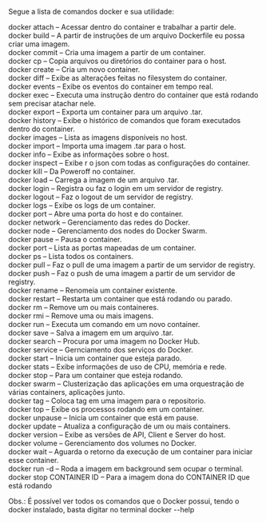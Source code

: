 Segue a lista de comandos docker e sua utilidade:

docker attach  – Acessar dentro do container e trabalhar a partir dele.<br>
docker build   – A partir de instruções de um arquivo Dockerfile eu possa criar uma imagem.<br>
docker commit  – Cria uma imagem a partir de um container.<br>
docker cp      – Copia arquivos ou diretórios do container para o host.<br>
docker create  – Cria um novo container.<br>
docker diff    – Exibe as alterações feitas no filesystem do container.<br>
docker events  – Exibe os eventos do container em tempo real.<br>
docker exec    – Executa uma instrução dentro do container que está rodando sem precisar atachar nele.<br>
docker export  – Exporta um container para um arquivo .tar.<br>
docker history – Exibe o histórico de comandos que foram executados dentro do container.<br>
docker images  – Lista as imagens disponíveis no host.<br>
docker import  – Importa uma imagem .tar para o host.<br>
docker info    – Exibe as informações sobre o host.<br>
docker inspect – Exibe r o json com todas as configurações do container.<br>
docker kill    – Da Poweroff no container.<br>
docker load    – Carrega a imagem de um arquivo .tar.<br>
docker login   – Registra ou faz o login em um servidor de registry.<br>
docker logout  – Faz o logout de um servidor de registry.<br>
docker logs    – Exibe os logs de um container.<br>
docker port    – Abre uma porta do host e do container.<br>
docker network – Gerenciamento das redes do Docker.<br>
docker node    – Gerenciamento dos nodes do Docker Swarm.<br>
docker pause   – Pausa o container.<br>
docker port    – Lista as portas mapeadas de um container.<br>
docker ps      – Lista todos os containers.<br>
docker pull    – Faz o pull de uma imagem a partir de um servidor de registry.<br>
docker push    – Faz o push de uma imagem a partir de um servidor de registry.<br>
docker rename  – Renomeia um container existente.<br>
docker restart – Restarta um container que está rodando ou parado.<br>
docker rm      – Remove um ou mais containeres.<br>
docker rmi     – Remove uma ou mais imagens.<br>
docker run     – Executa um comando em um novo container.<br>
docker save    – Salva a imagem em um arquivo .tar.<br>
docker search  – Procura por uma imagem no Docker Hub.<br>
docker service – Gernciamento dos serviços do Docker.<br>
docker start   – Inicia um container que esteja parado.<br>
docker stats   – Exibe informações de uso de CPU, memória e rede.<br>
docker stop    – Para um container que esteja rodando.<br>
docker swarm   – Clusterização das aplicações em uma orquestração de várias containers, aplicações junto.<br>
docker tag     – Coloca tag em uma imagem para o repositorio.<br>
docker top     – Exibe os processos rodando em um container.<br>
docker unpause – Inicia um container que está em pause.<br>
docker update  – Atualiza a configuração de um ou mais containers.<br>
docker version – Exibe as versões de API, Client e Server do host.<br>
docker volume  – Gerenciamento dos volumes no Docker.<br>
docker wait    – Aguarda o retorno da execução de um container para iniciar esse container.<br>
docker run -d  – Roda a imagem em background sem ocupar o terminal. <br>
docker stop CONTAINER ID  – Para a imagem dona do CONTAINER ID que está rodando


Obs.: É possível ver todos os comandos que o Docker possui, tendo o docker instalado, basta digitar no terminal docker --help
